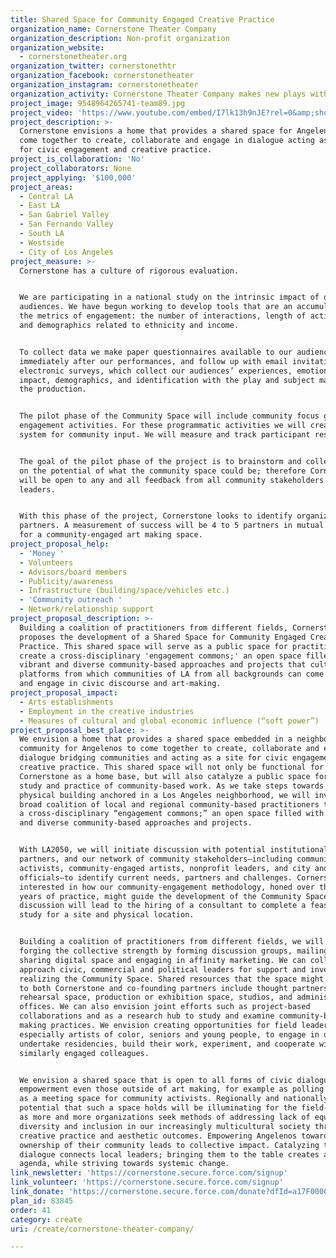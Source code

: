 ```yaml
---
title: Shared Space for Community Engaged Creative Practice
organization_name: Cornerstone Theater Company
organization_description: Non-profit organization
organization_website:
  - cornerstonetheater.org
organization_twitter: cornerstonethtr
organization_facebook: cornerstonetheater
organization_instagram: cornerstonetheater
organization_activity: Cornerstone Theater Company makes new plays with and about communities.
project_image: 9548964265741-team89.jpg
project_video: 'https://www.youtube.com/embed/I7lk13h9nJE?rel=0&amp;showinfo=0'
project_description: >-
  Cornerstone envisions a home that provides a shared space for Angelenos to
  come together to create, collaborate and engage in dialogue acting as a site
  for civic engagement and creative practice.
project_is_collaboration: 'No'
project_collaborators: None
project_applying: '$100,000'
project_areas:
  - Central LA
  - East LA
  - San Gabriel Valley
  - San Fernando Valley
  - South LA
  - Westside
  - City of Los Angeles
project_measure: >-
  Cornerstone has a culture of rigorous evaluation.


  We are participating in a national study on the intrinsic impact of our
  audiences. We have begun working to develop tools that are an accumulation of
  the metrics of engagement: the number of interactions, length of activities,
  and demographics related to ethnicity and income. 


  To collect data we make paper questionnaires available to our audiences
  immediately after our performances, and follow up with email invitations to
  electronic surveys, which collect our audiences’ experiences, emotional
  impact, demographics, and identification with the play and subject matter of
  the production.


  The pilot phase of the Community Space will include community focus groups and
  engagement activities. For these programmatic activities we will create a
  system for community input. We will measure and track participant responses. 


  The goal of the pilot phase of the project is to brainstorm and collect ideas
  on the potential of what the community space could be; therefore Cornerstone
  will be open to any and all feedback from all community stakeholders and
  leaders. 


  With this phase of the project, Cornerstone looks to identify organizational
  partners. A measurement of success will be 4 to 5 partners in mutual alignment
  for a community-engaged art making space.
project_proposal_help:
  - 'Money '
  - Volunteers
  - Advisors/board members
  - Publicity/awareness
  - Infrastructure (building/space/vehicles etc.)
  - 'Community outreach '
  - Network/relationship support
project_proposal_description: >-
  Building a coalition of practitioners from different fields, Cornerstone
  proposes the development of a Shared Space for Community Engaged Creative
  Practice. This shared space will serve as a public space for practitioners to
  create a cross-disciplinary 'engagement commons;' an open space filled with
  vibrant and diverse community-based approaches and projects that cultivates
  platforms from which communities of LA from all backgrounds can come together
  and engage in civic discourse and art-making.
project_proposal_impact:
  - Arts establishments
  - Employment in the creative industries
  - Measures of cultural and global economic influence (“soft power”)
project_proposal_best_place: >-
  We envision a home that provides a shared space embedded in a neighborhood
  community for Angelenos to come together to create, collaborate and engage in
  dialogue bridging communities and acting as a site for civic engagement and
  creative practice. This shared space will not only be functional for
  Cornerstone as a home base, but will also catalyze a public space for the
  study and practice of community-based work. As we take steps towards a new
  physical building anchored in a Los Angeles neighborhood, we will invite in a
  broad coalition of local and regional community-based practitioners to create
  a cross-disciplinary “engagement commons;” an open space filled with vibrant
  and diverse community-based approaches and projects. 


  With LA2050, we will initiate discussion with potential institutional
  partners, and our network of community stakeholders—including community
  activists, community-engaged artists, nonprofit leaders, and city and county
  officials—to identify current needs, partners and challenges. Cornerstone is
  interested in how our community-engagement methodology, honed over thirty
  years of practice, might guide the development of the Community Space. Our
  discussion will lead to the hiring of a consultant to complete a feasibility
  study for a site and physical location. 


  Building a coalition of practitioners from different fields, we will begin
  forging the collective strength by forming discussion groups, mailing lists,
  sharing digital space and engaging in affinity marketing. We can collectively
  approach civic, commercial and political leaders for support and investment in
  realizing the Community Space. Shared resources that the space might provide
  to both Cornerstone and co-founding partners include thought partnership,
  rehearsal space, production or exhibition space, studios, and administrative
  offices. We can also envision joint efforts such as project-based
  collaborations and as a research hub to study and examine community-based art
  making practices. We envision creating opportunities for field leaders,
  especially artists of color, seniors and young people, to engage in dialogue,
  undertake residencies, build their work, experiment, and cooperate with
  similarly engaged colleagues.  


  We envision a shared space that is open to all forms of civic dialogue and
  empowerment even those outside of art making, for example as polling sites or
  as a meeting space for community activists. Regionally and nationally, the
  potential that such a space holds will be illuminating for the field-at-large,
  as more and more organizations seek methods of addressing lack of equity,
  diversity and inclusion in our increasingly multicultural society through
  creative practice and aesthetic outcomes. Empowering Angelenos towards
  ownership of their community leads to collective impact. Catalyzing this
  dialogue connects local leaders; bringing them to the table creates a common
  agenda, while striving towards systemic change.
link_newsletter: 'https://cornerstone.secure.force.com/signup'
link_volunteer: 'https://cornerstone.secure.force.com/signup'
link_donate: 'https://cornerstone.secure.force.com/donate?dfId=a17F0000003vSU6IAM'
plan_id: 83845
order: 41
category: create
uri: /create/cornerstone-theater-company/

---
```

